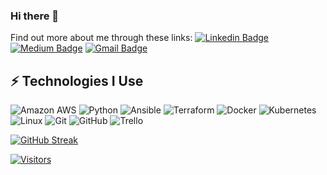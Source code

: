 ### Hi there 👋
Find out more about me through these links:
[![Linkedin Badge](https://img.shields.io/badge/-LinkedIn-blue?style=flat-square&logo=Linkedin&logoColor=white&link=https://www.linkedin.com/in/nicholascmiller/)](https://www.linkedin.com/in/nicholascmiller/)
[![Medium Badge](https://img.shields.io/badge/Medium-12100E?style=flat-square&logo=medium&logoColor=white&link=https://medium.com/@the.nick.miller)](https://medium.com/@the.nick.miller)
[![Gmail Badge](https://img.shields.io/badge/-Gmail-c14438?style=flat-square&logo=Gmail&logoColor=white&link=mailto:miller.nick.c@gmail.com)](mailto:miller.nick.c@gmail.com)

## ⚡ Technologies I Use
![Amazon AWS](https://img.shields.io/badge/Amazon%20AWS-232F3E?style=flat-square&logo=amazon-aws)
![Python](https://img.shields.io/badge/-Python-black?style=flat-square&logo=Python)
![Ansible](https://img.shields.io/badge/Ansible-000000?style=flat-square&logo=ansible&logoColor=white)
![Terraform](https://img.shields.io/badge/terraform-%235835CC.svg?style=flat-square&logo=terraform&logoColor=white)
![Docker](https://img.shields.io/badge/docker-%230db7ed.svg?style=flat-square&logo=docker&logoColor=white)
![Kubernetes](https://img.shields.io/badge/kubernetes-326ce5.svg?&style=flat-square&logo=kubernetes&logoColor=white)
![Linux](https://img.shields.io/badge/Linux-FCC624?style=flat-square&logo=linux&logoColor=black)
![Git](https://img.shields.io/badge/-Git-black?style=flat-square&logo=git)
![GitHub](https://img.shields.io/badge/-GitHub-181717?style=flat-square&logo=github)
![Trello](https://img.shields.io/badge/Trello-%23026AA7.svg?style=flat-square&logo=Trello&logoColor=white)

[![GitHub Streak](http://github-readme-streak-stats.herokuapp.com?user=nickcmiller&theme=dark&background=000000)](https://git.io/streak-stats)
<!-- ![Top Langs](https://github-readme-stats.vercel.app/api/top-langs/?username=nickcmiller&layout=compact&theme=vision-friendly-dark) -->
[![Visitors](https://api.visitorbadge.io/api/visitors?path=nickcmiller%2Fnickcmiller&label=VISITORS&countColor=%23263759)](https://visitorbadge.io/status?path=nickcmiller%2Fnickcmiller)
